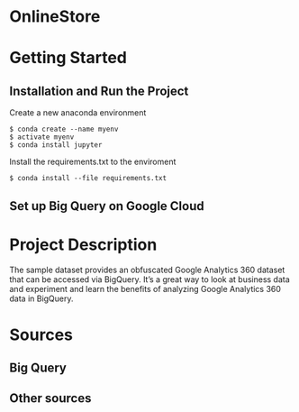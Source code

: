 # OnlineStore

# Getting Started


## Installation and Run the Project

Create a new anaconda environment

```
$ conda create --name myenv
$ activate myenv
$ conda install jupyter
```
Install the requirements.txt to the enviroment
```
$ conda install --file requirements.txt
```
## Set up Big Query on Google Cloud



# Project Description

The sample dataset provides an obfuscated Google Analytics 360 dataset that can be accessed via BigQuery. It’s a great way to look at business data and experiment and learn the benefits of analyzing Google Analytics 360 data in BigQuery.


# Sources
## Big Query
[Documentation]: <https://cloud.google.com/bigquery/docs>
[Running Parametrized Queries]: <https://cloud.google.com/bigquery/docs/parameterized-queries#python>
[Query multiple tables using a wildcard table]: <https://cloud.google.com/bigquery/docs/querying-wildcard-tables>
[Export Guide]: <https://support.google.com/analytics/topic/3416089?hl=en&ref_topic=2430414>

## Other sources




